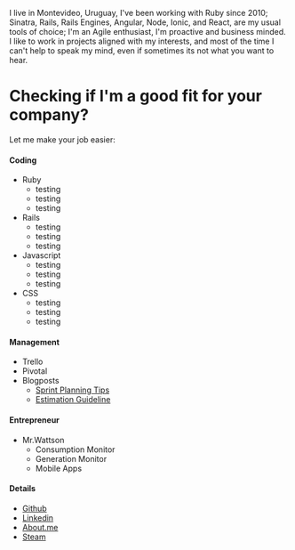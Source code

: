 I live in Montevideo, Uruguay, I've been working with Ruby since 2010; Sinatra, Rails, Rails Engines, Angular, Node, Ionic, and React, are my usual tools of choice; I'm an Agile enthusiast, I'm proactive and business minded. I like to work in projects aligned with my interests, and most of the time I can't help to speak my mind, even if sometimes its not what you want to hear.

# Checking if I'm a good fit for your company?

Let me make your job easier:

#### Coding

- Ruby
  - testing
  - testing
  - testing
- Rails
  - testing
  - testing
  - testing
- Javascript
  - testing
  - testing
  - testing
- CSS
  - testing
  - testing
  - testing

#### Management

- Trello
- Pivotal
- Blogposts
  - [Sprint Planning Tips](blog/sprint_planning_tips.md)
  - [Estimation Guideline](blog/estimation_guideline.md)

#### Entrepreneur

- Mr.Wattson
  - Consumption Monitor
  - Generation Monitor
  - Mobile Apps

#### Details

- [Github](https://github.com/matismasters)
- [Linkedin](https://www.linkedin.com/in/matismasters/)
- [About.me](https://about.me/matis.masters)
- [Steam](http://steamcommunity.com/profiles/76561198059401461/)
